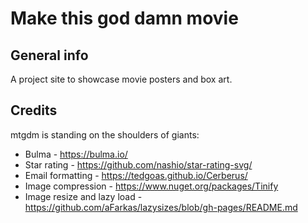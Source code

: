 # Make this god damn movie

## General info
A project site to showcase movie posters and box art.

## Credits
mtgdm is standing on the shoulders of giants:
* Bulma - https://bulma.io/
* Star rating - https://github.com/nashio/star-rating-svg/
* Email formatting - https://tedgoas.github.io/Cerberus/
* Image compression - https://www.nuget.org/packages/Tinify
* Image resize and lazy load - https://github.com/aFarkas/lazysizes/blob/gh-pages/README.md
